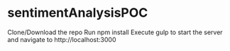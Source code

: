 # sentimentAnalysisPOC
Clone/Download the repo
Run npm install
Execute gulp to start the server and navigate to http://localhost:3000
